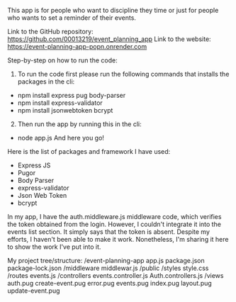 This app is for people who want to discipline they time or just for people who wants to set a reminder of their events.

Link to the GitHub repository: https://github.com/00013219/event_planning_app
Link to the website: https://event-planning-app-popn.onrender.com

Step-by-step on how to run the code:
 
1) To run the code first please run the following commands that installs the packages in the cli:
- npm install express pug body-parser 
- npm install express-validator
- npm install jsonwebtoken bcrypt

2) Then run the app by running this in the cli:
- node app.js
And here you go!

Here is the list of packages and framework I have used:
- Express JS
- Pugor
- Body Parser
- express-validator
- Json Web Token
- bcrypt

In my app, I have the auth.middleware.js middleware code, which verifies the token obtained from the login. However, I couldn't integrate it into the events list section. It simply says that the token is absent. Despite my efforts, I haven't been able to make it work. Nonetheless, I'm sharing it here to show the work I've put into it.

My project tree/structure: 
/event-planning-app
  app.js
  package.json
  package-lock.json
  /middleware
    middlewar.js
  /public
    /styles
      style.css
  /routes
    events.js
  /controllers
    events.controller.js
    Auth.controllers.js
  /views
    auth.pug
    create-event.pug
    error.pug
    events.pug
    index.pug
    layout.pug
    update-event.pug






